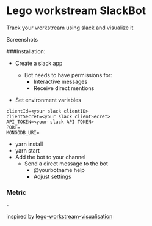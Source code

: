 # Lego workstream SlackBot


Track your workstream using slack and visualize it

Screenshots

###Installation:
- Create a slack app
    - Bot needs to have permissions for:
        - Interactive messages
        - Receive direct mentions
    
- Set environment variables
```
clientId=<your slack clientID>
clientSecret=<your slack clientSecret>
API_TOKEN=<your slack API TOKEN>
PORT=
MONGODB_URI= 
```
- yarn install
- yarn start
- Add the bot to your channel
    - Send a direct message to the bot
        - @yourbotname help
        - Adjust settings
      
### Metric
    - 

inspired by [lego-workstream-visualisation](https://code.joejag.com/2018/lego-workstream-visualisation.html)